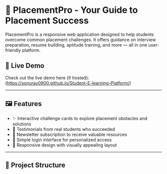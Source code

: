 # 📘 PlacementPro - Your Guide to Placement Success

PlacementPro is a responsive web application designed to help students overcome common placement challenges. It offers guidance on interview preparation, resume building, aptitude training, and more — all in one user-friendly platform.

## 🔗 Live Demo

Check out the live demo here (if hosted): (https://sonuray0900.github.io/Student-E-learning-Platform/)

---

## 🖼️ Features

- ✨ Interactive challenge cards to explore placement obstacles and solutions
- 💬 Testimonials from real students who succeeded
- 📩 Newsletter subscription to receive valuable resources
- 🔐 Simple login interface for personalized access
- 🎨 Responsive design with visually appealing layout

---

## 📁 Project Structure
